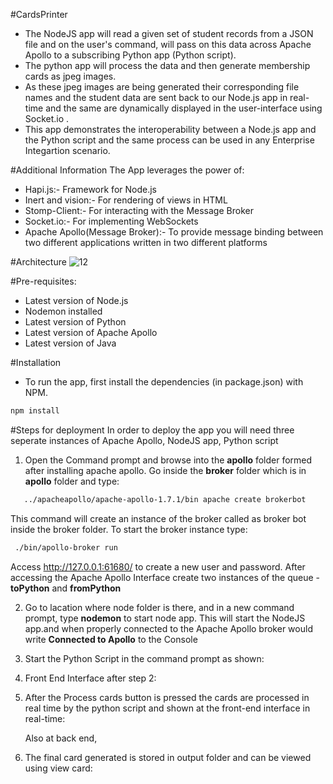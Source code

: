 #CardsPrinter
* The NodeJS app will read a given set of student records from a JSON file and on the user's command, will pass on this data across Apache  Apollo to a subscribing Python app (Python script).
* The python app will process the data and then generate membership cards as jpeg images. 
* As these jpeg images are being generated their corresponding file names and the student data are sent back to our Node.js app in real-time and the same are dynamically displayed in the user-interface using Socket.io . 
* This app demonstrates the interoperability between a Node.js app and the Python script and the same process can be used in any Enterprise Integartion scenario.

#Additional Information
The App leverages the power of:
* Hapi.js:- Framework for Node.js
* Inert and vision:- For rendering of views in HTML
* Stomp-Client:- For interacting with the Message Broker
* Socket.io:- For implementing WebSockets
* Apache Apollo(Message Broker):- To provide message binding between two different applications written in two different platforms

#Architecture
![12](https://cloud.githubusercontent.com/assets/15076889/18174437/6ba53710-7022-11e6-97d1-e3b279ee927f.png)

#Pre-requisites:
* Latest version of Node.js
* Nodemon installed
* Latest version of Python
* Latest version of Apache Apollo
* Latest version of Java 

#Installation
* To run the app, first install the dependencies (in package.json) with NPM.

```bash
npm install
``` 
#Steps for deployment 
In order to deploy the app you will need three seperate instances of Apache Apollo, NodeJS app, Python script
1. Open the Command prompt and browse into the **apollo** folder formed after installing apache apollo. Go inside the **broker** folder which is in **apollo** folder and type:
```bash
   ../apacheapollo/apache-apollo-1.7.1/bin apache create brokerbot
``` 
This command will create an instance of the broker called as broker bot inside the broker folder.
To start the broker instance type:
```bash
 ./bin/apollo-broker run
```
Access  http://127.0.0.1:61680/ to create a new user and password.
After accessing the Apache Apollo Interface create two instances of the queue - **toPython** and **fromPython**

2. Go to lacation where node folder is there, and in a new command prompt, type **nodemon** to start node app.
This will start the NodeJS app.and when properly connected to the Apache Apollo broker would write **Connected to Apollo** to the Console

3. Start the Python Script in the command prompt as shown:

4. Front End Interface after step 2:

5. After the Process cards button is pressed the cards are processed in real time by the python script and shown at the front-end interface in real-time: 

   Also at back end,

6. The final card generated is stored in output folder and can be viewed using view card:

